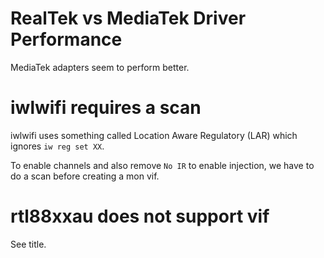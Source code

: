 # RealTek vs MediaTek Driver Performance

MediaTek adapters seem to perform better.

# iwlwifi requires a scan

iwlwifi uses something called Location Aware Regulatory (LAR) which ignores `iw reg set XX`.

To enable channels and also remove `No IR` to enable injection, we have to do a scan before creating a mon vif. 

# rtl88xxau does not support vif

See title.
